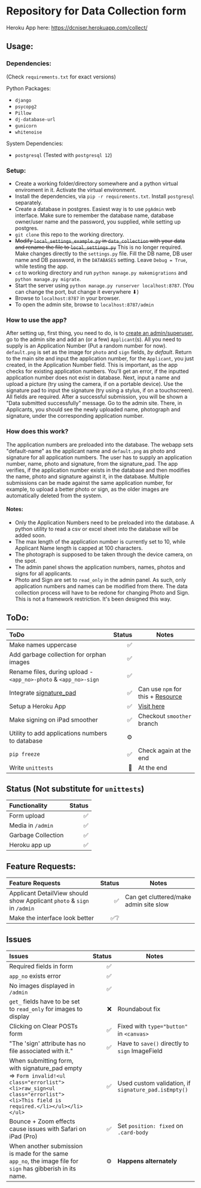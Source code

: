 # Repository for Data Collection form

Heroku App here: https://dcniser.herokuapp.com/collect/

## Usage:

### Dependencies:
(Check `requirements.txt` for exact versions)

Python Packages:
* `django`
* `psycopg2`
* `Pillow`
* `dj-database-url`
* `gunicorn`
* `whitenoise`

System Dependencies:
* `postgresql` (Tested with `postgresql 12`)

### Setup:

* Create a working folder/directory somewhere and a python virtual enviroment in it. Activate the virtual environment.
* Install the dependencies, via `pip -r requirements.txt`. Install `postgresql` separately.
* Create a database in postgres. Easiest way is to use `pgAdmin` web interface. Make sure to remember the database name, database owner/user name and the password, you supplied, while setting up postgres.
* `git clone` this repo to the working directory.
* ~~Modify `local_settings_example.py` in `data_collection` with your data and rename the file to `local_settings.py`~~ This is no longer required. Make changes directly to the `settings.py` file. Fill the DB name, DB user name and DB password, in the `DATABASES` setting. Leave `Debug = True`, while testing the app.
* `cd` to working directory and run `python manage.py makemigrations` and `python manage.py migrate`.
* Start the server using `python manage.py runserver localhost:8787`. (You can change the port, but change it everywhere ⬇)
* Browse to `localhost:8787` in your browser.
* To open the admin site, browse to `localhost:8787/admin`

### How to use the app?

After setting up, first thing, you need to do, is to [create an admin/superuser](https://docs.djangoproject.com/en/3.0/intro/tutorial02/#creating-an-admin-user), go to the admin site and add an (or a few) `Applicant`(s). All you need to supply is an Application Number (Put a random number for now). `default.png` is set as the image for `photo` and `sign` fields, *by default*. Return to the main site and input the application number, for the `Applicant`, you just created, in the Application Number field. This is important, as the app checks for existing application numbers. You'll get an error, if the inputted application number does not exist in database. Next, input a name and upload a picture (try using the camera, if on a portable device). Use the signature pad to input the signature (try using a stylus, if on a touchscreen). All fields are required. After a successful submission, you will be shown a "Data submitted successfully" message. Go to the admin site. There, in Applicants, you should see the newly uploaded name, photograph and signature, under the corresponding application number.

### How does this work?

The application numbers are preloaded into the database. The webapp sets "default-name" as the applicant name and `default.png` as photo and signature for all application numbers. The user has to supply an application number, name, photo and signature, from the signature_pad. The app verifies, if the application number exists in the database and then modifies the name, photo and signature against it, in the database. Multiple submissions can be made against the same application number, for example, to upload a better photo or sign, as the older images are automatically deleted from the system.

#### Notes:
* Only the Application Numbers need to be preloaded into the database. A python utility to read a csv or excel sheet into the database will be added soon.
* The max length of the application number is currently set to 10, while Applicant Name length is capped at 100 characters.
* The photograph is supposed to be taken through the device camera, on the spot.
* The admin panel shows the application numbers, names, photos and signs for all applicants.
* Photo and Sign are set to `read_only` in the admin panel. As such, only application numbers and names can be modified from there. The data collection process will have to be redone for changing Photo and Sign. This is not a framework restriction. It's been designed this way.

## ToDo:

| ToDo | Status | Notes |
|:---|---:|---|
| Make names uppercase | ✅ | |
| Add garbage collection for orphan images | ✅ | |
| Rename files, during upload - `<app_no>-photo` & `<app_no>-sign` | ✅ | |
| Integrate [signature_pad](https://github.com/szimek/signature_pad) | ✅ | Can use `npm` for this + [Resource](https://stackoverflow.com/questions/34447308/how-to-save-jpeg-binary-data-to-django-imagefield) |
| Setup a Heroku App | ✅ | [Visit here](https://dcniser.herokuapp.com/collect/) |
| Make signing on iPad smoother | ✅ | Checkout `smoother` branch |
| Utility to add applications numbers to database | ⚙ | |
| `pip freeze` | ✅ | Check again at the end |
| Write `unittests` | 👀 | At the end |

## Status (Not substitute for `unittests`)

| Functionality | Status |
|:---|---:|
| Form upload | ✅ |
| Media in `/admin` | ✅ |
| Garbage Collection | ✅ |
| Heroku app up | ✅ |

## Feature Requests:

| Feature Requests | Status | Notes |
|:---|---:|---|
| Applicant DetailView should show Applicant `photo` & `sign` in `/admin` | ✅ | Can get cluttered/make admin site slow |
| Make the interface look better | ✅❔ | |

## Issues

| Issues | Status | Notes |
|:---|---:|----|
| Required fields in form | ✅ |
| `app_no` exists error | ✅ |
| No images displayed in `/admin` | ✅ |
| `get_` fields have to be set to `read_only` for images to display | ❌ | Roundabout fix |
| Clicking on Clear POSTs form | ✅ | Fixed with `type="button"` in `<canvas>`
| "The 'sign' attribute has no file associated with it." | ✅ | Have to `save()` directly to `sign` ImageField
| When submitting form, with signature_pad empty => `Form invalid!<ul class="errorlist"><li>raw_sign<ul class="errorlist"><li>This field is required.</li></ul></li></ul>` | ✅ | Used custom validation, if `signature_pad.isEmpty()` |
| Bounce + Zoom effects cause issues with Safari on iPad (Pro) | ✅ | Set `position: fixed` on `.card-body` |
| When another submission is made for the same `app_no`, the image file for `sign` has gibberish in its name. | ⚙ | **Happens alternately** |
